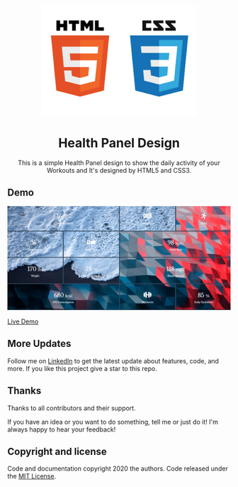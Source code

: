 <p align="center">
    <img src="https://github.com/Manojkumar8497/CSS-Health-Panel/blob/master/img/html_css.png" alt="Logo" width=350 height=250>

  <h1 align="center">Health Panel Design</h1>
  <p align="center">This is a simple Health Panel design to show the daily activity of your Workouts and It's designed by HTML5 and CSS3.</p>
</p>

## Demo
<p align="center">
  <img src="https://github.com/Manojkumar8497/CSS-Health-Panel/blob/master/img/demo.png"/>
</p>

[Live Demo](https://manojkumar8497.github.io/CSS-Health-Panel/)

## More Updates
Follow me on [LinkedIn](https://www.linkedin.com/in/manoj-m8497/) to get the latest update about features, code, and more. If you like this project give a star to this repo.

## Thanks

Thanks to all contributors and their support.

If you have an idea or you want to do something, tell me or just do it!
I'm always happy to hear your feedback!

## Copyright and license

Code and documentation copyright 2020 the authors. Code released under the [MIT License](https://github.com/Manojkumar8497/CSS-Health-Panel/blob/master/LICENSE).
